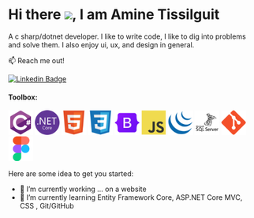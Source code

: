 # Hi there <img src="https://raw.githubusercontent.com/MartinHeinz/MartinHeinz/master/wave.gif" width="30px">, I am Amine Tissilguit
A c sharp/dotnet developer. I like to write code, I like to dig into problems and solve them. I also enjoy ui, ux, and design in general.

:mailbox: Reach me out!

[![Linkedin Badge](https://img.shields.io/badge/-AmineTissilguit-0e76a8?style=flat&labelColor=0e76a8&logo=linkedin&logoColor=white)](https://www.linkedin.com/in/aminetissilguit/)

#### Toolbox:


<img src="https://github.com/devicons/devicon/blob/master/icons/csharp/csharp-original.svg" alt="c sharp log" width="50px" height="50px"/> <img src="https://github.com/devicons/devicon/blob/master/icons/dotnetcore/dotnetcore-original.svg" alt="git logo" width="50px" height="50px"/>
<img src="https://github.com/devicons/devicon/blob/master/icons/html5/html5-original.svg" alt="html5 log" width="50px" height="50px"/>
<img src="https://github.com/devicons/devicon/blob/master/icons/css3/css3-original.svg" alt="css3 log" width="50px" height="50px"/>
<img src="https://github.com/devicons/devicon/blob/master/icons/bootstrap/bootstrap-original.svg" alt="bootstrap logo" width="50px" height="50px"/>
<img src="https://github.com/devicons/devicon/blob/master/icons/javascript/javascript-original.svg" alt="javascript logo" width="50px" height="50px"/>
<img src="https://github.com/devicons/devicon/blob/master/icons/jquery/jquery-original.svg" alt="Jquery logo" width="50px" height="50px"/>
<img src="https://github.com/devicons/devicon/blob/master/icons/microsoftsqlserver/microsoftsqlserver-plain-wordmark.svg" alt="ms sql server logo" width="50px" height="50px"/>
<img src="https://github.com/devicons/devicon/blob/master/icons/git/git-original.svg" alt="git logo" width="50px" height="50px"/>
<img src="https://github.com/devicons/devicon/blob/master/icons/figma/figma-original.svg" alt="figma logo" width="50px" height="50px"/>





Here are some idea to get you started:

- 🔭 I’m currently working ... on a website 
- 🌱 I’m currently learning Entity Framework Core, ASP.NET Core MVC, CSS , Git/GitHub
